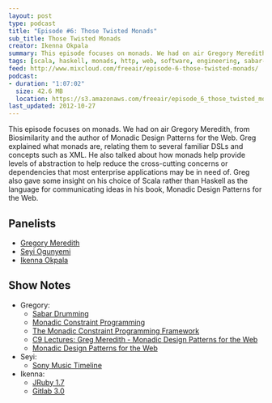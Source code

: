 ```yaml
---
layout: post
type: podcast
title: "Episode #6: Those Twisted Monads"
sub_title: Those Twisted Monads
creator: Ikenna Okpala
summary: This episode focuses on monads. We had on air Gregory Meredith, from Biosimilarity and the author of Monadic Design Patterns for the Web. Greg explained what monads are, relating them to several familiar DSLs and concepts such as XML. He also talked about how monads help provide levels of abstraction to help reduce the cross-cutting concerns or dependencies that most enterprise applications may be in need of. Greg also gave some insight on his choice of Scala rather than Haskell as the language for communicating ideas in his book, Monadic Design Patterns for the Web.
tags: [scala, haskell, monads, http, web, software, engineering, sabar-drumming, senegal, web, africa]
feed: http://www.mixcloud.com/freeair/episode-6-those-twisted-monads/
podcast:
- duration: "1:07:02"
  size: 42.6 MB
  location: https://s3.amazonaws.com/freeair/episode_6_those_twisted_monads.mp3
last_updated: 2012-10-27
---
```


This episode focuses on monads. We had on air Gregory Meredith, from Biosimilarity and the author of Monadic Design Patterns for the Web. Greg explained what monads are, relating them to several familiar DSLs and concepts such as XML. He also talked about how monads help provide levels of abstraction to help reduce the cross-cutting concerns or dependencies that most enterprise applications may be in need of. Greg also gave some insight on his choice of Scala rather than Haskell as the language for communicating ideas in his book, Monadic Design Patterns for the Web.

Panelists
---------

* [Gregory Meredith](http://biosimilarity.blogspot.co.uk/)
* [Seyi Ogunyemi](http://micrypt.com)
* [Ikenna Okpala](http://twitter.com/ikenna_okpala)

Show Notes
----------

* Gregory:
  * [Sabar Drumming](http://en.wikipedia.org/wiki/Sabar)
  * [Monadic Constraint Programming](http://people.cs.kuleuven.be/~tom.schrijvers/Research/papers/monadic_cp_draft.pdf)
  * [The Monadic Constraint Programming Framework](http://people.cs.kuleuven.be/~tom.schrijvers/MCP/)
  * [C9 Lectures: Greg Meredith - Monadic Design Patterns for the Web](http://channel9.msdn.com/Series/C9-Lectures-Greg-Meredith-Monadic-Design-Patterns-for-the-Web)
  * [Monadic Design Patterns for the Web](http://www.artima.com/shop/monadic_design_patterns)
* Seyi:
  * [Sony Music Timeline](http://vimeo.com/51460511)
* Ikenna:
  * [JRuby 1.7](http://betterspecs.org/)
  * [Gitlab 3.0](http://gitlabhq.com/)
